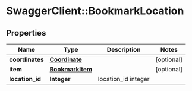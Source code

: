 # SwaggerClient::BookmarkLocation

## Properties
Name | Type | Description | Notes
------------ | ------------- | ------------- | -------------
**coordinates** | [**Coordinate**](Coordinate.md) |  | [optional] 
**item** | [**BookmarkItem**](BookmarkItem.md) |  | [optional] 
**location_id** | **Integer** | location_id integer | 



